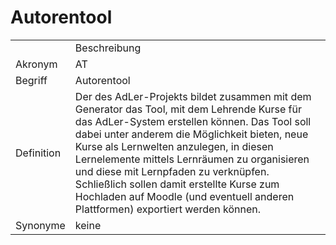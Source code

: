 # Autorentool




<table>
    <tr>
        <td></td>
        <td>Beschreibung</td>
    </tr>
    <tr>
        <td>Akronym</td>
        <td>AT</td>
    </tr>
    <tr>
        <td>Begriff</td>
        <td>Autorentool</td>
    </tr>
    <tr>
        <td>Definition</td>
        <td>Der <a href="Betrachtungsgegenstand.md"></a> <a href="Autorentool.md"></a> 
            des AdLer-Projekts bildet zusammen mit dem Generator das Tool, 
            mit dem Lehrende Kurse für das AdLer-System erstellen können. 
            Das Tool soll dabei unter anderem die Möglichkeit bieten, neue Kurse als Lernwelten anzulegen, 
            in diesen Lernelemente mittels Lernräumen zu organisieren und diese mit Lernpfaden zu verknüpfen. 
            Schließlich sollen damit erstellte Kurse zum Hochladen auf Moodle (und eventuell anderen Plattformen)
            exportiert werden können.
        </td>
    </tr>
   <tr>
        <td>Synonyme</td>
        <td>keine</td>
    </tr>
</table>
